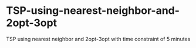 # TSP-using-nearest-neighbor-and-2opt-3opt
TSP using nearest neighbor and 2opt-3opt  with time constraint of 5 minutes
